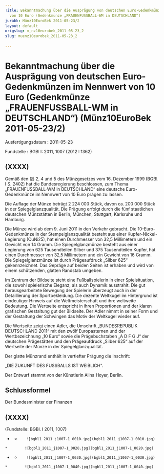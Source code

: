 ```yaml
---
Title: Bekanntmachung über die Ausprägung von deutschen Euro-Gedenkmünzen im Nennwert
  von 10 Euro (Gedenkmünze „FRAUENFUSSBALL-WM in DEUTSCHLAND“)
jurabk: Münz10EuroBek 2011-05-23/2
layout: default
origslug: m_nz10eurobek_2011-05-23_2
slug: muenz10eurobek_2011-05-23_2

---
```


# Bekanntmachung über die Ausprägung von deutschen Euro-Gedenkmünzen im Nennwert von 10 Euro (Gedenkmünze „FRAUENFUSSBALL-WM in DEUTSCHLAND“) (Münz10EuroBek 2011-05-23/2)

Ausfertigungsdatum
:   2011-05-23

Fundstelle
:   BGBl I: 2011, 1007 (2012 I 1362)


## (XXXX)

Gemäß den §§ 2, 4 und 5 des Münzgesetzes vom 16. Dezember 1999 (BGBl. I S. 2402) hat die Bundesregierung beschlossen, zum Thema „FRAUENFUSSBALL-WM in DEUTSCHLAND“ eine deutsche Euro-Gedenkmünze im Nennwert von 10 Euro prägen zu lassen.

Die Auflage der Münze beträgt 2 224 000 Stück, davon ca. 200 000 Stück in der Spiegelglanzqualität. Die Prägung erfolgt durch die fünf staatlichen deutschen Münzstätten in Berlin, München, Stuttgart, Karlsruhe und Hamburg.

Die Münze wird ab dem 9. Juni 2011 in den Verkehr gebracht. Die 10-Euro-Gedenkmünze in der Stempelglanzqualität besteht aus einer Kupfer-Nickel-Legierung (CuNi25), hat einen Durchmesser von 32,5 Millimetern und ein Gewicht von 14 Gramm. Die Spiegelglanzmünze besteht aus einer Legierung von 625 Tausendteilen Silber und 375 Tausendteilen Kupfer, hat einen Durchmesser von 32,5 Millimetern und ein Gewicht von 16 Gramm. Die Spiegelglanzmünze ist durch Prägeaufdruck „Silber 625“ gekennzeichnet. Das Gepräge auf beiden Seiten ist erhaben und wird von einem schützenden, glatten Randstab umgeben.

Im Zentrum der Bildseite steht eine Fußballspielerin in einer Spielsituation, die sowohl spielerische Eleganz, als auch Dynamik ausstrahlt. Die gut herausgearbeitete Bewegung der Spielerin überzeugt auch in der Detaillierung der Sportbekleidung. Die dezente Weltkugel im Hintergrund ist eindeutiger Hinweis auf die Weltmeisterschaft und ihre weltweite Bedeutung. Die Wertseite entspricht in ihren Proportionen und der klaren grafischen Gestaltung gut der Bildseite. Der Adler nimmt in seiner Form und der Gestaltung der Schwingen das Motiv der Weltkugel wieder auf.

Die Wertseite zeigt einen Adler, die Umschrift „BUNDESREPUBLIK DEUTSCHLAND 2011“ mit den zwölf Europasternen und der Wertbezeichnung „10 Euro“ sowie die Prägebuchstaben „A D F G J“ der deutschen Prägestätten und den Prägeaufdruck „Silber 625“ auf der Wertseite der Münze in der Spiegelglanzqualität.

Der glatte Münzrand enthält in vertiefter Prägung die Inschrift:

„DIE ZUKUNFT DES FUSSBALLS IST WEIBLICH“.

Der Entwurf stammt von der Künstlerin Alina Hoyer, Berlin.


## Schlussformel

Der Bundesminister der Finanzen


## (XXXX)

(Fundstelle: BGBl. I 2011, 1007)


*    *        ![bgbl1_2011_j1007-1_0010.jpg](bgbl1_2011_j1007-1_0010.jpg)
    *        ![bgbl1_2011_j1007-1_0020.jpg](bgbl1_2011_j1007-1_0020.jpg)

*    *        ![bgbl1_2011_j1007-1_0030.jpg](bgbl1_2011_j1007-1_0030.jpg)
    *        ![bgbl1_2011_j1007-1_0040.jpg](bgbl1_2011_j1007-1_0040.jpg)


